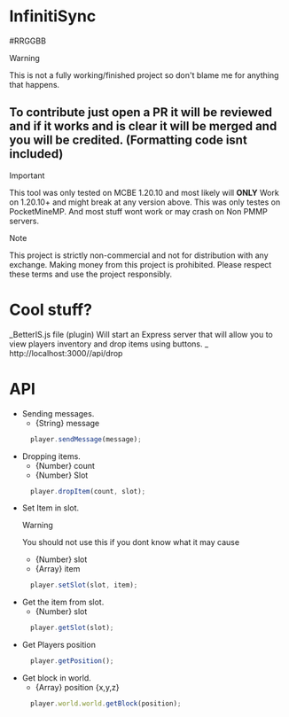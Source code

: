 # InfinitiSync
#RRGGBB

> [!WARNING]
> This is not a fully working/finished project so don't blame me for anything that happens.


## To contribute just open a PR it will be reviewed and if it works and is clear it will be merged and you will be credited. (Formatting code isnt included)

> [!IMPORTANT]
> This tool was only tested on MCBE 1.20.10 and most likely will **ONLY** Work on 1.20.10+ and might break at any version above.
> This was only testes on PocketMineMP. And most stuff wont work or may crash on Non PMMP servers.

> [!NOTE]
> This project is strictly non-commercial and not for distribution with any exchange. Making money from this project is prohibited. Please respect these terms and use the project responsibly.

# Cool stuff?
_BetterIS.js file (plugin) Will start an Express server that will allow you to view players inventory and drop items using buttons.
_ http://localhost:3000//api/drop
# API
  - Sending messages.
    - {String} message
    ```js
      player.sendMessage(message);
    ```
  - Dropping items.
    - {Number} count
    - {Number} Slot
    ```js
      player.dropItem(count, slot);
    ```
  - Set Item in slot.
    > [!WARNING]
    > You should not use this if you dont know what it may cause
    - {Number} slot
    - {Array} item
    ```js
      player.setSlot(slot, item);
    ```
  - Get the item from slot.
    - {Number} slot
    ```js
      player.getSlot(slot);
    ```
  - Get Players position
    ```js
      player.getPosition();
    ```
  - Get block in world.
    - {Array} position {x,y,z}
    ```js
      player.world.world.getBlock(position);
    ```


